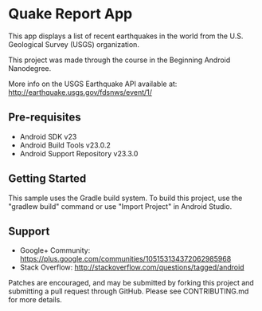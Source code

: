 Quake Report App
===================================

This app displays a list of recent earthquakes in the world
from the U.S. Geological Survey (USGS) organization.

This project was made through the course in the Beginning Android Nanodegree.

More info on the USGS Earthquake API available at:
http://earthquake.usgs.gov/fdsnws/event/1/

Pre-requisites
--------------

- Android SDK v23
- Android Build Tools v23.0.2
- Android Support Repository v23.3.0

Getting Started
---------------

This sample uses the Gradle build system. To build this project, use the
"gradlew build" command or use "Import Project" in Android Studio.

Support
-------

- Google+ Community: https://plus.google.com/communities/105153134372062985968
- Stack Overflow: http://stackoverflow.com/questions/tagged/android

Patches are encouraged, and may be submitted by forking this project and
submitting a pull request through GitHub. Please see CONTRIBUTING.md for more details.
